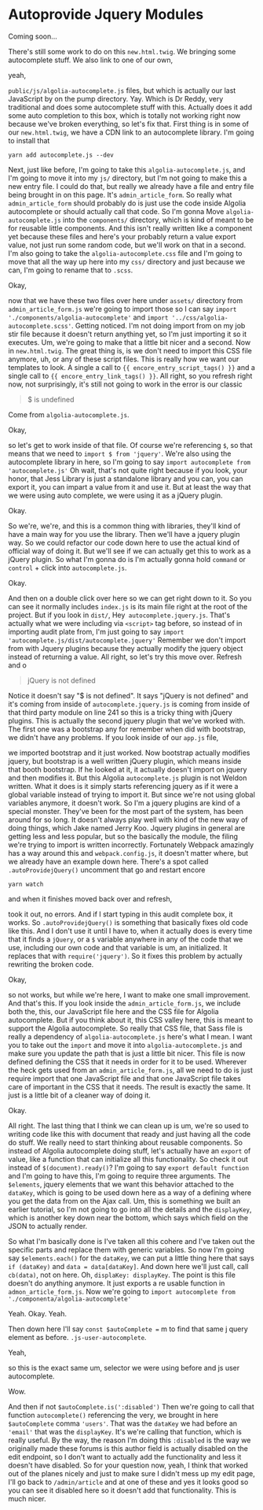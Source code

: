 # Autoprovide Jquery Modules

Coming soon...

There's still some work to do on this `new.html.twig`. We bringing some
autocomplete stuff. We also link to one of our own,

yeah,

`public/js/algolia-autocomplete.js` files, but which is actually our last JavaScript by on the
pump directory. Yay. Which is Dr Reddy, very traditional and does some autocomplete
stuff with this. Actually does it add some auto completion to this box, which is
totally not working right now because we've broken everything, so let's fix that.
First thing is in some of our `new.html.twig`, we have a CDN link to an
autocomplete library. I'm going to install that 

```terminal
yarn add autocomplete.js --dev
```

Next, just like before, I'm going to take this `algolia-autocomplete.js`, and
I'm going to move it into my `js/` directory, but I'm not going to make this a new entry
file. I could do that, but really we already have a file and entry file being brought
in on this page. It's `admin_article_form`. So really what `admin_article_form` should
probably do is just use the code inside Algolia autocomplete or should actually call
that code. So I'm gonna Move `algolia-autocomplete.js` into the `components/`
directory, which is kind of meant to be for reusable little components. And this
isn't really written like a component yet because these files and here's your
probably return a value export value, not just run some random code, but we'll work
on that in a second. I'm also going to take the `algolia-autocomplete.css` file
and I'm going to move that all the way up here into my `css/` directory and just because
we can, I'm going to rename that to `.scss`.

Okay,

now that we have these two files over here under `assets/` directory from `admin_article_form.js`
we're going to import those so I can say `import './components/algolia-autocomplete'`
and `import '../css/algolia-autocomplete.scss'`. Getting noticed.
I'm not doing import from on my job stir file because it doesn't return anything yet,
so I'm just importing it so it executes. Um, we're going to make that a little bit
nicer and a second. Now in `new.html.twig`. The great thing is, is we don't need
to import this CSS file anymore, uh, or any of these script files. This is really how
we want our templates to look. A single a call to `{{ encore_entry_script_tags() }}` and a
single call to `{{ encore_entry_link_tags() }}`. All right, so you refresh right now, not
surprisingly, it's still not going to work in the error is our classic 

> $ is undefined

Come from `algolia-autocomplete.js`.

Okay,

so let's get to work inside of that file. Of course we're referencing `$`,
so that means that we need to `import $ from 'jquery'`. We're also using the
autocomplete library in here, so I'm going to say `import autocomplete from 'autocomplete.js'`
Oh wait, that's not quite right because if you look, your honor,
that Jess Library is just a standalone library and you can, you can export it, you
can impart a value from it and use it. But at least the way that we were using auto
complete, we were using it as a jQuery plugin.

Okay.

So we're, we're, and this is a common thing with libraries, they'll kind of have a
main way for you use the library. Then we'll have a jquery plugin way. So we could
refactor our code down here to use the actual kind of official way of doing it. But
we'll see if we can actually get this to work as a jQuery plugin. So what I'm gonna
do is I'm actually gonna hold `command` or `control` + click into `autocomplete.js`.

Okay.

And then on a double click over here so we can get right down to it. So you can see
it normally includes `index.js` is its main file right at the root of the project.
But if you look in `dist/`, Hey` autocomplete.jquery.js`. That's actually what
we were including via `<script>` tag before, so instead of in importing audit plate from,
I'm just going to say `import 'autocomplete.js/dist/autocomplete.jquery'`
Remember we don't import from with Jquery plugins because they actually modify the
jquery object instead of returning a value. All right, so let's try this move over.
Refresh and o 

> jQuery is not defined

Notice it doesn't say "$ is not defined". It says "jQuery is not defined" and 
it's coming from inside of `autocomplete.jquery.js` is coming 
from inside of that third party module on line 241 so this is a tricky thing 
with jQuery plugins. This is actually the second jquery plugin that we've 
worked with. The first one was a bootstrap any for remember when did with bootstrap, 
we didn't have any problems. If you look inside of our `app.js` file,

we imported bootstrap and it just worked. Now bootstrap actually modifies jquery, but
bootstrap is a well written jQuery plugin, which means inside that booth bootstrap.
If he looked at it, it actually doesn't import on jquery and then modifies it. But
this Algolia `autocomplete.js` plugin is not Weldon written. What it does is it
simply starts referencing jquery as if it were a global variable instead of trying to
import it. But since we're not using global variables anymore, it doesn't work. So
I'm a jquery plugins are kind of a special monster. They've been for the most part of
the system, has been around for so long. It doesn't always play well with kind of the
new way of doing things, which Jake named Jerry Koo. Jquery plugins in general are
getting less and less popular, but so the basically the module, the filing we're
trying to import is written incorrectly. Fortunately Webpack amazingly has a way
around this and `webpack.config.js`, it doesn't matter where, but we
already have an example down here. There's a spot called `.autoProvidejQuery()`
uncomment that go and restart encore 

```terminal-silent
yarn watch
```

and when it finishes moved back over and refresh,

took it out, no errors. And if I start typing in this audit complete box, it works.
So `.autoProvidejQuery()` is something that basically fixes old code like this. And
I don't use it until I have to, when it actually does is every time that it finds a
`jQuery`, or a `$` variable anywhere in any of the code that we use,
including our own code and that variable is um, an initialized. It replaces that with
`require('jquery')`. So it fixes this problem by actually rewriting the broken code.

Okay,

so not works, but while we're here, I want to make one small improvement. And that's
this. If you look inside the `admin_article_form.js`, we include both the, this,
our JavaScript file here and the CSS file for Algolia autocomplete. But if you think
about it, this CSS valley here, this is meant to support the Algolia autocomplete. So
really that CSS file, that Sass file is really a dependency of `algolia-autocomplete.js`
here's what I mean. I want you to take out the `import` and move it into
`algolia-autocomplete.js` and make sure you update the path that is just a little bit
nicer. This file is now defined defining the CSS that it needs in order for it to be
used. Wherever the heck gets used from an `admin_article_form.js`, all we need
to do is just require import that one JavaScript file and that one JavaScript file
takes care of important in the CSS that it needs. The result is exactly the same. It
just is a little bit of a cleaner way of doing it.

Okay.

All right. The last thing that I think we can clean up is um, we're so used to
writing code like this with document that ready and just having all the code do
stuff. We really need to start thinking about reusable components. So instead of
Algolia autocomplete doing stuff, let's actually have an `export` of value, like a
function that can initialize all this functionality. So check it out instead of
`$(document).ready()`? I'm going to say `export default function` and I'm going to have
this, I'm going to require three arguments. The `$elements`, jquery elements that we
want this behavior attached to the `dataKey`, which is going to be used down here as a
way of a defining where you get the data from on the Ajax call. Um, this is something
we built an earlier tutorial, so I'm not going to go into all the details and the
`displayKey`, which is another key down near the bottom, which says which field on the
JSON to actually render.

So what I'm basically done is I've taken all this cohere and I've taken out the
specific parts and replace them with generic variables. So now I'm going say
`$elements.each()` for the `dataKey`, we can put a little thing here that says 
`if (dataKey)` and `data = data[dataKey]`. And down here we'll just call, call
`cb(data)`, not on here. Oh, `displaKey: displayKey`. The point is this
file doesn't do anything anymore. It just exports a re usable function in 
`admon_article_form.js`. Now we're going to `import autocomplete from './componenta/algolia-autocomplete'`

Yeah. Okay. Yeah.

Then down here I'll say `const $autoComplete =` m to find that same j query element as
before. `.js-user-autocomplete`.

Yeah,

so this is the exact same um, selector we were using before and js user autocomplete.

Wow.

And then if not `$autoComplete.is(':disabled')` Then we're going to call that function
`autocomplete()` referencing the very, we brought in here `$autoComplete` comma
`'users'`. That was the `dataKey` we had before an `'email'` that was the `displayKey`. 
It's we're calling that function, which is really useful. By the way, the reason I'm doing
this `:disabled` is the way we originally made these forums is this author field
is actually disabled on the edit endpoint, so I don't want to actually add the
functionality and less it doesn't have disabled. So for your question now, yeah, I
think that worked out of the planes nicely and just to make sure I didn't mess up my
edit page, I'll go back to `/admin/article` and at one of these and yes it looks good
so you can see it disabled here so it doesn't add that functionality. This is much
nicer.